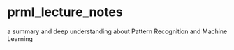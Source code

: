 # prml_lecture_notes
a summary and deep understanding about Pattern Recognition and Machine Learning
